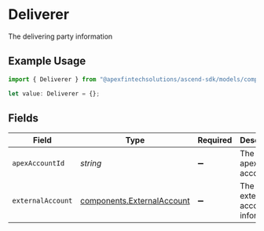 # Deliverer

The delivering party information

## Example Usage

```typescript
import { Deliverer } from "@apexfintechsolutions/ascend-sdk/models/components";

let value: Deliverer = {};
```

## Fields

| Field                                                                    | Type                                                                     | Required                                                                 | Description                                                              | Example                                                                  |
| ------------------------------------------------------------------------ | ------------------------------------------------------------------------ | ------------------------------------------------------------------------ | ------------------------------------------------------------------------ | ------------------------------------------------------------------------ |
| `apexAccountId`                                                          | *string*                                                                 | :heavy_minus_sign:                                                       | The internal apex account id                                             | 01H8FB90ZRRFWXB4XC2JPJ1D4Y                                               |
| `externalAccount`                                                        | [components.ExternalAccount](../../models/components/externalaccount.md) | :heavy_minus_sign:                                                       | The external account information                                         |                                                                          |